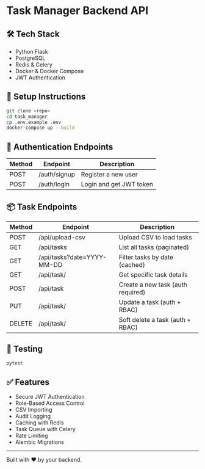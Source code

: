 # Task Manager Backend API

## 🛠 Tech Stack
- Python Flask
- PostgreSQL
- Redis & Celery
- Docker & Docker Compose
- JWT Authentication

## 🚀 Setup Instructions
```bash
git clone <repo>
cd task_manager
cp .env.example .env
docker-compose up --build
```

## 🔑 Authentication Endpoints
| Method | Endpoint       | Description             |
|--------|----------------|-------------------------|
| POST   | /auth/signup   | Register a new user     |
| POST   | /auth/login    | Login and get JWT token |

## 📦 Task Endpoints
| Method | Endpoint                     | Description                          |
|--------|------------------------------|--------------------------------------|
| POST   | /api/upload-csv              | Upload CSV to load tasks             |
| GET    | /api/tasks                   | List all tasks (paginated)           |
| GET    | /api/tasks?date=YYYY-MM-DD  | Filter tasks by date (cached)        |
| GET    | /api/task/<id>              | Get specific task details            |
| POST   | /api/task                    | Create a new task (auth required)    |
| PUT    | /api/task/<id>              | Update a task (auth + RBAC)          |
| DELETE | /api/task/<id>              | Soft delete a task (auth + RBAC)     |

## 🧪 Testing
```bash
pytest
```

## ✅ Features
- Secure JWT Authentication
- Role-Based Access Control
- CSV Importing
- Audit Logging
- Caching with Redis
- Task Queue with Celery
- Rate Limiting
- Alembic Migrations

---
Built with ❤️ by your backend.
